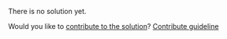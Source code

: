 
There is no solution yet.

Would you like to [contribute to the solution](https://github.com/BFEdev/BFE.dev-solutions/blob/main/question/tell-us-a-time-you-acted-beyond-your-comfort-zone_en.md)? [Contribute guideline](https://github.com/BFEdev/BFE.dev-solutions#how-to-contribute)
